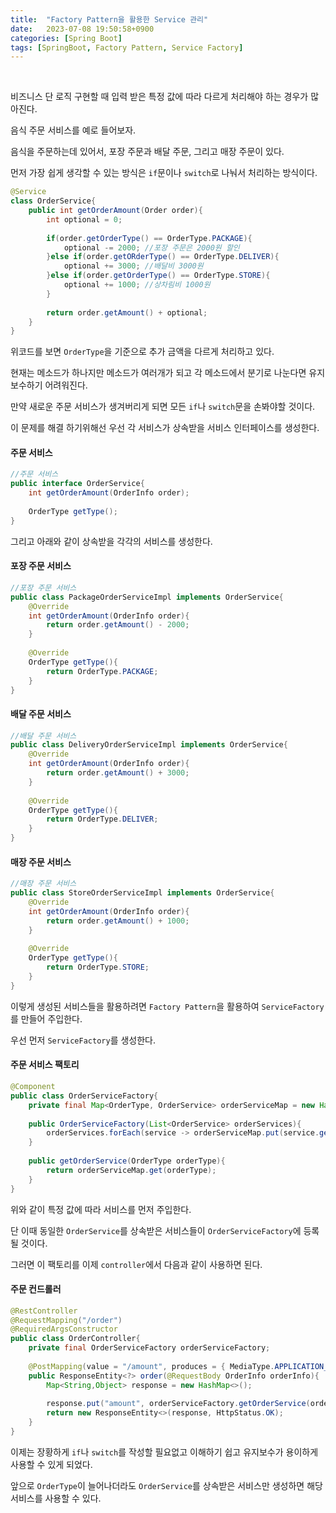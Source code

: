 ```yaml
---
title:  "Factory Pattern을 활용한 Service 관리"
date:   2023-07-08 19:50:58+0900
categories: [Spring Boot]
tags: [SpringBoot, Factory Pattern, Service Factory]
---
```


<br>

비즈니스 단 로직 구현할 때 입력 받은 특정 값에 따라 다르게 처리해야 하는 경우가 많아진다.

음식 주문 서비스를 예로 들어보자.

음식을 주문하는데 있어서, 포장 주문과 배달 주문, 그리고 매장 주문이 있다.

먼저 가장 쉽게 생각할 수 있는 방식은 `if`문이나 `switch`로 나눠서 처리하는 방식이다.

```java
@Service
class OrderService{
    public int getOrderAmount(Order order){
        int optional = 0;
        
        if(order.getOrderType() == OrderType.PACKAGE){
            optional -= 2000; //포장 주문은 2000원 할인   
        }else if(order.getORderType() == OrderType.DELIVER){
            optional += 3000; //배달비 3000원
        }else if(order.getOrderType() == OrderType.STORE){
            optional += 1000; //상차림비 1000원
        }
        
        return order.getAmount() + optional;
    }
}
```

위코드를 보면 `OrderType`을 기준으로 추가 금액을 다르게 처리하고 있다.

현재는 메소드가 하나지만 메소드가 여러개가 되고 각 메소드에서 분기로 나눈다면 유지보수하기 어려워진다.

만약 새로운 주문 서비스가 생겨버리게 되면 모든 `if`나 `switch`문을 손봐야할 것이다.

이 문제를 해결 하기위해선 우선 각 서비스가 상속받을 서비스 인터페이스를 생성한다.

#### 주문 서비스

```java
//주문 서비스
public interface OrderService{
    int getOrderAmount(OrderInfo order);
    
    OrderType getType();
}
```

그리고 아래와 같이 상속받을 각각의 서비스를 생성한다.

#### 포장 주문 서비스

```java
//포장 주문 서비스
public class PackageOrderServiceImpl implements OrderService{
    @Override
    int getOrderAmount(OrderInfo order){
        return order.getAmount() - 2000;
    }
    
    @Override
    OrderType getType(){
        return OrderType.PACKAGE;
    }
}
```

#### 배달 주문 서비스

```java
//배달 주문 서비스
public class DeliveryOrderServiceImpl implements OrderService{
    @Override
    int getOrderAmount(OrderInfo order){
        return order.getAmount() + 3000;
    }
    
    @Override
    OrderType getType(){
        return OrderType.DELIVER;
    }
}
```

#### 매장 주문 서비스

```java
//매장 주문 서비스
public class StoreOrderServiceImpl implements OrderService{
    @Override
    int getOrderAmount(OrderInfo order){
        return order.getAmount() + 1000;
    }
    
    @Override
    OrderType getType(){
        return OrderType.STORE;
    }
}
```

이렇게 생성된 서비스들을 활용하려면 `Factory Pattern`을 활용하여 `ServiceFactory`를 만들어 주입한다.

우선 먼저 `ServiceFactory`를 생성한다.

#### 주문 서비스 팩토리

```java
@Component
public class OrderServiceFactory{
    private final Map<OrderType, OrderService> orderServiceMap = new HashMap<>();
    
    public OrderServiceFactory(List<OrderService> orderServices){
        orderServices.forEach(service -> orderServiceMap.put(service.getOrderType(), service));
    }
    
    public getOrderService(OrderType orderType){
        return orderServiceMap.get(orderType);
    }
}
```

위와 같이 특정 값에 따라 서비스를 먼저 주입한다.

단 이때 동일한 `OrderService`를 상속받은 서비스들이 `OrderServiceFactory`에 등록될 것이다.

그러면 이 팩토리를 이제 `controller`에서 다음과 같이 사용하면 된다.

#### 주문 컨드롤러
```java
@RestController
@RequestMapping("/order")
@RequiredArgsConstructor
public class OrderController{
    private final OrderServiceFactory orderServiceFactory;
    
    @PostMapping(value = "/amount", produces = { MediaType.APPLICATION_JSON_VALUE })
    public ResponseEntity<?> order(@RequestBody OrderInfo orderInfo){
        Map<String,Object> response = new HashMap<>();
        
        response.put("amount", orderServiceFactory.getOrderService(orderInfo.getOrderType()).getOrderAmount(orderInfo));
        return new ResponseEntity<>(response, HttpStatus.OK);
    }
}
```

이제는 장황하게 `if`나 `switch`를 작성할 필요없고 이해하기 쉽고 유지보수가 용이하게 사용할 수 있게 되었다.

앞으로 `OrderType`이 늘어나더라도 `OrderService`를 상속받은 서비스만 생성하면 해당 서비스를 사용할 수 있다.